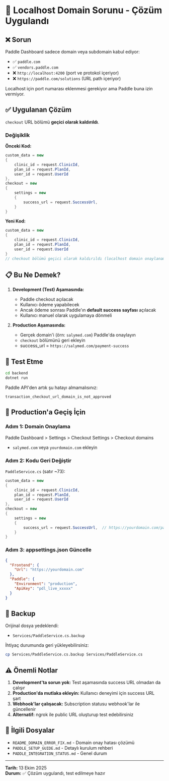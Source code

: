 # 🔧 Localhost Domain Sorunu - Çözüm Uygulandı

## ❌ Sorun

Paddle Dashboard sadece domain veya subdomain kabul ediyor:
- ✅ `paddle.com`
- ✅ `vendors.paddle.com`
- ❌ `http://localhost:4200` (port ve protokol içeriyor)
- ❌ `https://paddle.com/solutions` (URL path içeriyor)

Localhost için port numarası eklenmesi gerekiyor ama Paddle buna izin vermiyor.

## ✅ Uygulanan Çözüm

`checkout` URL bölümü **geçici olarak kaldırıldı**.

### Değişiklik

**Önceki Kod:**
```csharp
custom_data = new
{
    clinic_id = request.ClinicId,
    plan_id = request.PlanId,
    user_id = request.UserId
},
checkout = new
{
    settings = new
    {
        success_url = request.SuccessUrl,
    }
}
```

**Yeni Kod:**
```csharp
custom_data = new
{
    clinic_id = request.ClinicId,
    plan_id = request.PlanId,
    user_id = request.UserId
}
// checkout bölümü geçici olarak kaldırıldı (localhost domain onaylanamadığı için)
```

## 📋 Bu Ne Demek?

1. **Development (Test) Aşamasında:**
   - Paddle checkout açılacak
   - Kullanıcı ödeme yapabilecek
   - Ancak ödeme sonrası Paddle'ın **default success sayfası** açılacak
   - Kullanıcı manuel olarak uygulamaya dönmeli

2. **Production Aşamasında:**
   - Gerçek domain'i (örn: `salymed.com`) Paddle'da onaylayın
   - `checkout` bölümünü geri ekleyin
   - success_url = `https://salymed.com/payment-success`

## 🚀 Test Etme

```bash
cd backend
dotnet run
```

Paddle API'den artık şu hatayı almamalısınız:
```
transaction_checkout_url_domain_is_not_approved
```

## 🔄 Production'a Geçiş İçin

### Adım 1: Domain Onaylama
Paddle Dashboard > Settings > Checkout Settings > Checkout domains
- `salymed.com` veya `yourdomain.com` ekleyin

### Adım 2: Kodu Geri Değiştir

`PaddleService.cs` (satır ~73):
```csharp
custom_data = new
{
    clinic_id = request.ClinicId,
    plan_id = request.PlanId,
    user_id = request.UserId
},
checkout = new
{
    settings = new
    {
        success_url = request.SuccessUrl,  // https://yourdomain.com/payment-success
    }
}
```

### Adım 3: appsettings.json Güncelle

```json
{
  "Frontend": {
    "Url": "https://yourdomain.com"
  },
  "Paddle": {
    "Environment": "production",
    "ApiKey": "pdl_live_xxxxx"
  }
}
```

## 📁 Backup

Orijinal dosya yedeklendi:
- `Services/PaddleService.cs.backup`

İhtiyaç durumunda geri yükleyebilirsiniz:
```bash
cp Services/PaddleService.cs.backup Services/PaddleService.cs
```

## ⚠️ Önemli Notlar

1. **Development'ta sorun yok:** Test aşamasında success URL olmadan da çalışır
2. **Production'da mutlaka ekleyin:** Kullanıcı deneyimi için success URL şart
3. **Webhook'lar çalışacak:** Subscription statusu webhook'lar ile güncellenir
4. **Alternatif:** ngrok ile public URL oluşturup test edebilirsiniz

## 🔗 İlgili Dosyalar

- `README_DOMAIN_ERROR_FIX.md` - Domain onay hatası çözümü
- `PADDLE_SETUP_GUIDE.md` - Detaylı kurulum rehberi
- `PADDLE_INTEGRATION_STATUS.md` - Genel durum

---

**Tarih:** 13 Ekim 2025  
**Durum:** ✅ Çözüm uygulandı, test edilmeye hazır
